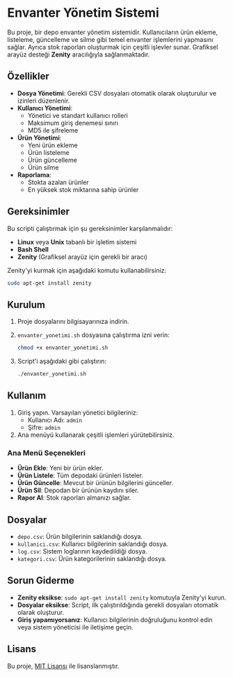 # Envanter Yönetim Sistemi

Bu proje, bir depo envanter yönetim sistemidir. Kullanıcıların ürün ekleme, listeleme, güncelleme ve silme gibi temel envanter işlemlerini yapmasını sağlar. Ayrıca stok raporları oluşturmak için çeşitli işlevler sunar. Grafiksel arayüz desteği **Zenity** aracılığıyla sağlanmaktadır.

## Özellikler

- **Dosya Yönetimi**: Gerekli CSV dosyaları otomatik olarak oluşturulur ve izinleri düzenlenir.
- **Kullanıcı Yönetimi**:
  - Yönetici ve standart kullanıcı rolleri
  - Maksimum giriş denemesi sınırı
  - MD5 ile şifreleme
- **Ürün Yönetimi**:
  - Yeni ürün ekleme
  - Ürün listeleme
  - Ürün güncelleme
  - Ürün silme
- **Raporlama**:
  - Stokta azalan ürünler
  - En yüksek stok miktarına sahip ürünler

## Gereksinimler

Bu scripti çalıştırmak için şu gereksinimler karşılanmalıdır:

- **Linux** veya **Unix** tabanlı bir işletim sistemi
- **Bash Shell**
- **Zenity** (Grafiksel arayüz için gerekli bir aracı)

Zenity'yi kurmak için aşağıdaki komutu kullanabilirsiniz:

```bash
sudo apt-get install zenity
```

## Kurulum

1. Proje dosyalarını bilgisayarınıza indirin.
2. `envanter_yonetimi.sh` dosyasına çalıştırma izni verin:

   ```bash
   chmod +x envanter_yonetimi.sh
   ```

3. Script'i aşağıdaki gibi çalıştırın:

   ```bash
   ./envanter_yonetimi.sh
   ```

## Kullanım

1. Giriş yapın. Varsayılan yönetici bilgileriniz:
   - Kullanıcı Adı: `admin`
   - Şifre: `admin`
2. Ana menüyü kullanarak çeşitli işlemleri yürütebilirsiniz.

### Ana Menü Seçenekleri

- **Ürün Ekle**: Yeni bir ürün ekler.
- **Ürün Listele**: Tüm depodaki ürünleri listeler.
- **Ürün Güncelle**: Mevcut bir ürünün bilgilerini günceller.
- **Ürün Sil**: Depodan bir ürünün kaydını siler.
- **Rapor Al**: Stok raporları almanızı sağlar.

## Dosyalar

- `depo.csv`: Ürün bilgilerinin saklandığı dosya.
- `kullanici.csv`: Kullanıcı bilgilerinin saklandığı dosya.
- `log.csv`: Sistem loglarının kaydedildiği dosya.
- `kategori.csv`: Ürün kategorilerinin saklandığı dosya.

## Sorun Giderme

- **Zenity eksikse**: `sudo apt-get install zenity` komutuyla Zenity'yi kurun.
- **Dosyalar eksikse**: Script, ilk çalıştırıldığında gerekli dosyaları otomatik olarak oluşturur.
- **Giriş yapamıyorsanız**: Kullanıcı bilgilerinin doğruluğunu kontrol edin veya sistem yöneticisi ile iletişime geçin.

## Lisans

Bu proje, [MIT Lisansı](LICENSE) ile lisanslanmıştır.

